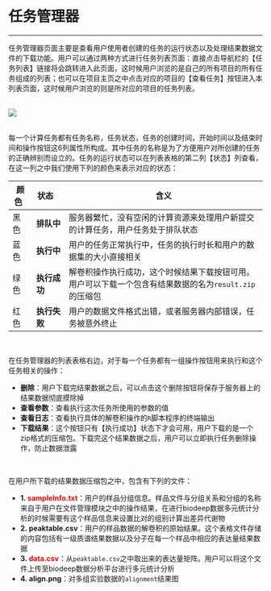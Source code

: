 <!-- 任务管理 -->

# **任务管理器**

<hr/>

任务管理器页面主要是查看用户使用者创建的任务的运行状态以及处理结果数据文件的下载功能。用户可以通过两种方式进行任务列表页面：直接点击导航栏的【任务列表】链接将会跳转进入此页面，这时候用户浏览的是自己的所有项目的所有任务组成的列表；也可以在项目主页之中点击对应的项目的【查看任务】按钮进入本列表页面，这时候用户浏览的则是所对应的项目的任务列表。
<br/>
<br/>

![](user-guide/metadeco/images/task_list.png)

<br/>
每一个计算任务都有任务名称，任务状态，任务的创建时间，开始时间以及结束时间和操作按钮这6列属性所构成。其中任务的名称是为了方便用户对所创建的任务的正确辨别而设立的。任务的运行状态可以在列表表格的第二列【状态】列查看，在这一列之中我们使用下列的颜色来表示对应的状态：
<br/>

|**颜色**&nbsp;&nbsp;|**状态**&nbsp;&nbsp;&nbsp;|**含义**                                                                          |
|----|--------|--------------------------------------------------------------------------------------------------------------------|
|黑色|**排队中**  |服务器繁忙，没有空闲的计算资源来处理用户新提交的计算任务，用户任务处于排队状态                                      |
|蓝色|**执行中**  |用户的任务正常执行中，任务的执行时长和用户的数据集的大小直接相关                                                    |
|绿色|**执行成功**&nbsp;&nbsp;&nbsp;|解卷积操作执行成功，这个时候结果下载按钮可用。用户可以下载一个包含有结果数据的名为``result.zip``的压缩包|
|红色|**执行失败**&nbsp;&nbsp;&nbsp;|用户的数据文件格式出错，或者服务器内部错误，任务被意外终止                                              |

<br/>

在任务管理器的列表表格右边，对于每一个任务都有一组操作按钮用来执行和这个任务相关的操作：
<br/>
+ **删除**：用户下载完结果数据之后，可以点击这个删除按钮将保存于服务器上的结果数据彻底摸除掉                                                                
+ **查看参数**：查看执行这次任务所使用的参数的值                                                                                                                
+ **查看日志**：查看执行具体的解卷积操作的``R``脚本程序的终端输出                                                                                                   
+ **下载结果**：这个按钮只有【执行成功】状态下才会可用，用户下载的是一个zip格式的压缩包。下载完这个结果数据之后，用户可以立即执行任务删除操作，防止数据泄露
<br/>

在用户所下载的结果数据压缩包之中，包含有下列的文件：
<br/>
+ **1.&nbsp;**<span style="color:red;">**sampleInfo.txt**</span>：用户的样品分组信息。样品文件与分组关系和分组的名称来自于用户在文件管理模块之中的操作结果，在进行biodeep数据多元统计分析的时候需要有这个样品信息来设置比对的组别计算出差异代谢物
+ **2.&nbsp;peaktable.csv**：用户的样品数据的解卷积的原始结果。这个表格文件存储的内容包括有一级质谱结果数据以及分子在每一个样品中相应的表达量结果数据
+ **3.&nbsp;**<span style="color:red;">**data.csv**</span>：从``peaktable.csv``之中取出来的表达量矩阵。用户可以将这个文件上传至biodeep数据分析平台进行多元统计分析
+ **4.&nbsp;align.png**：对多组实验数据的``alignment``结果图